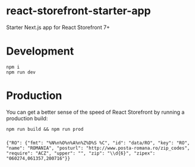 # react-storefront-starter-app

Starter Next.js app for React Storefront 7+

# Development

```
npm i
npm run dev
```

# Production

You can get a better sense of the speed of React Storefront by running a production build:

```
npm run build && npm run prod
```

### 

```
{"RO": {"fmt": "%N%n%O%n%A%n%Z%D%S %C", "id": "data/RO", "key": "RO", "name": "ROMANIA", "posturl": "http://www.posta-romana.ro/zip_codes", "require": "ACZ", "upper": "", "zip": "\\d{6}", "zipex": "060274,061357,200716"}}
```
